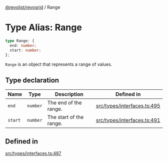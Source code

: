 [@revolist/revogrid](README.md) / Range

# Type Alias: Range

```ts
type Range: {
  end: number;
  start: number;
};
```

`Range` is an object that represents a range of values.

## Type declaration

| Name | Type | Description | Defined in |
| ------ | ------ | ------ | ------ |
| `end` | `number` | The end of the range. | [src/types/interfaces.ts:495](https://github.com/revolist/revogrid/blob/c9c4fc1791ac452c4c9470419263ce544ebb624f/src/types/interfaces.ts#L495) |
| `start` | `number` | The start of the range. | [src/types/interfaces.ts:491](https://github.com/revolist/revogrid/blob/c9c4fc1791ac452c4c9470419263ce544ebb624f/src/types/interfaces.ts#L491) |

## Defined in

[src/types/interfaces.ts:487](https://github.com/revolist/revogrid/blob/c9c4fc1791ac452c4c9470419263ce544ebb624f/src/types/interfaces.ts#L487)
